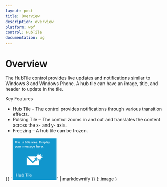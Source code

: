 ```yaml
---
layout: post
title: Overview
description: overview
platform: wpf
control: HubTile
documentation: ug
---
```


# Overview

The HubTile control provides live updates and notifications similar to Windows 8 and Windows Phone. A hub tile can have an image, title, and header to update in the tile.

Key Features

* Hub Tile – The control provides notifications through various transition effects.
* Pulsing Tile – The control zooms in and out and translates the content across the x- and y- axis.
* Freezing – A hub tile can be frozen.

{{ '![C:/Users/ApoorvahR/Desktop/1.png](Overview_images/Overview_img1.png)' | markdownify }}
{:.image }


